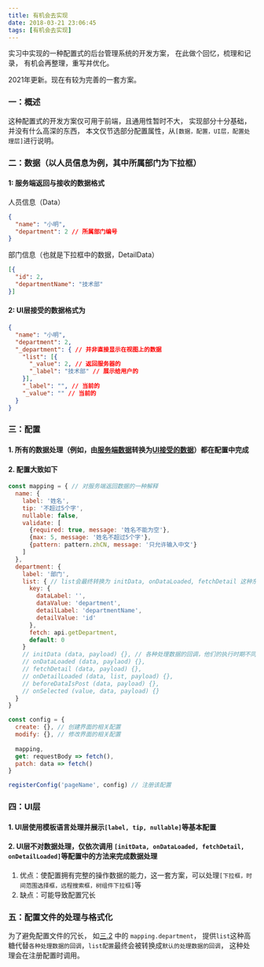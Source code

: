 ```yaml
---
title: 有机会去实现
date: 2018-03-21 23:06:45
tags: [有机会去实现]
---
```


实习中实现的一种配置式的后台管理系统的开发方案，
在此做个回忆，梳理和记录，
有机会再整理，重写并优化。

2021年更新。现在有较为完善的一套方案。

<!-- more -->

### 一：概述

这种配置式的开发方案仅可用于前端，且通用性暂时不大，
实现部分十分基础，并没有什么高深的东西，
本文仅节选部分配置属性，从`[数据，配置，UI层，配置处理层]`进行说明。

### 二：数据（以人员信息为例，其中所属部门为下拉框）

#### 1: 服务端返回与接收的数据格式
人员信息（Data）
```json
{
  "name": "小明",
  "department": 2 // 所属部门编号
}
```
部门信息（也就是下拉框中的数据，DetailData）
```json
[{
  "id": 2,
  "departmentName": "技术部"
}]

```

#### 2: UI层接受的数据格式为
```json
{
  "name": "小明",
  "department": 2, 
  "_department": { // 并非直接显示在视图上的数据
    "list": [{
      "_value": 2, // 返回服务器的
      "_label": "技术部" // 展示给用户的
    }],
    "_label": "", // 当前的
    "_value": "" // 当前的
  }
}
```

### 三：配置

#### 1. 所有的数据处理（例如，由[服务端数据](#1-服务端返回与接收的数据格式)转换为[UI接受的数据](#2-UI层接受的数据格式为)）都在配置中完成

#### 2. 配置大致如下
```javascript 
const mapping = { // 对服务端返回数据的一种解释
  name: {
    label: '姓名',
    tip: '不超过5个字',
    nullable: false,
    validate: [
      {required: true, message: '姓名不能为空'},
      {max: 5, message: '姓名不超过5个字'},
      {pattern: pattern.zhCN, message: '只允许输入中文'}
    ]
  },
  department: {
    label: '部门',
    list: { // list会最终转换为 initData, onDataLoaded, fetchDetail 这种东西
      key: {
        dataLabel: '',
        dataValue: 'department',
        detailLabel: 'departmentName',
        detailValue: 'id'
      },
      fetch: api.getDepartment,
      default: 0
    }
    // initData (data, payload) {}, // 各种处理数据的回调，他们的执行时期不同
    // onDataLoaded (data, paylaod) {},
    // fetchDetail (data, payload) {},
    // onDetailLoaded (data, list, payload) {},
    // beforeDataIsPost (data, payload) {},
    // onSelected (value, data, payload) {}
  }
}

const config = {
  create: {}, // 创建界面的相关配置
  modify: {}, // 修改界面的相关配置
  
  mapping,
  get: requestBody => fetch(),
  patch: data => fetch()
}

registerConfig('pageName', config) // 注册该配置
```

### 四：UI层

#### 1. UI层使用模板语言处理并展示`[label, tip, nullable]`等基本配置

#### 2. UI层不对数据处理，仅依次调用 `[initData, onDataLoaded, fetchDetail, onDetailLoaded]`等配置中的方法来完成数据处理
1. 优点：使配置拥有完整的操作数据的能力，这一套方案，可以处理`[下拉框，时间范围选择框，远程搜索框，树组件下拉框]`等
2. 缺点：可能导致配置冗长

### 五：配置文件的处理与格式化

为了避免配置文件的冗长，
如[三.2](#2-配置大致如下) 中的 `mapping.department`，
提供`list`这种高糖代替`各种处理数据的回调`，`list配置`最终会被转换成`默认的处理数据的回调`，
这种处理会在注册配置时调用。

